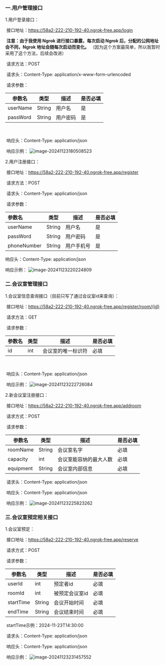 ### 一.用户管理接口

   1.用户登录接口：

​      接口地址：https://58a2-222-210-192-40.ngrok-free.app/login

​      **注意：由于我使用 Ngrok 进行接口暴露，每次启动 Ngrok 后，分配的公网地址会不同，Ngrok 地址会随每次启动而变化。** （因为这个方案最简单，所以我暂时采用了这个方法，后续会改进）

​      请求方法：POST

​      请求头：Content-Type: application/x-www-form-urlencoded

​      请求参数：



| 参数名   | 类型   | 描述     | 是否必填 |
| -------- | ------ | -------- | -------- |
| userName | String | 用户名   | 是       |
| passWord | String | 用户密码 | 是       |

​      

​      响应头：Content-Type: application/json

 

​      响应示例：                  ![image-20241123180508523](C:\Users\admin\AppData\Roaming\Typora\typora-user-images\image-20241123180508523.png)



 2.用户注册接口：

​    接口地址：https://58a2-222-210-192-40.ngrok-free.app/register

​    请求方法：POST

​    请求头：Content-Type: application/json

​    请求参数：

| 参数名      | 类型   | 描述       | 是否必填 |
| :---------- | ------ | ---------- | -------- |
| userName    | String | 用户名     | 是       |
| passWord    | String | 用户密码   | 是       |
| phoneNumber | String | 用户手机号 | 是       |

  

   响应头：Content-Type: application/json



   响应示例：         ![image-20241123220224809](C:\Users\admin\AppData\Roaming\Typora\typora-user-images\image-20241123220224809.png)





### 二.会议室管理接口

   1.会议室信息查询接口（目前只写了通过会议室id来查询）：

​      接口地址：https://58a2-222-210-192-40.ngrok-free.app/register/room/{id}

​      请求方法：GET

​      请求参数：

| 参数名 | 类型 | 描述               | 是否必填 |
| ------ | ---- | ------------------ | -------- |
| id     | int  | 会议室的唯一标识符 | 必填     |

​      

​      响应头：Content-Type: application/json

​      响应示例：      ![image-20241123222726084](C:\Users\admin\AppData\Roaming\Typora\typora-user-images\image-20241123222726084.png)

   2.新会议室注册接口：

​      接口地址：https://58a2-222-210-192-40.ngrok-free.app/addroom

​      请求方式：POST

​      请求参数：

| 参数名    | 类型   | 描述                   | 是否必填 |
| --------- | ------ | ---------------------- | -------- |
| roomName  | String | 会议室名字             | 必填     |
| capacity  | int    | 会议室能容纳的最大人数 | 必填     |
| equipment | String | 会议室内部信息         | 必填     |

​    请求头：Content-Type: application/json

​    响应头：Content-Type: application/json

​    响应示例： ![image-20241123225823262](C:\Users\admin\AppData\Roaming\Typora\typora-user-images\image-20241123225823262.png)



### 三.会议室预定相关接口

  1.会议室预定：

​     接口地址：https://58a2-222-210-192-40.ngrok-free.app/reserve

​     请求方式：POST

​     请求参数：

| 参数名    | 类型   | 描述           | 是否必填 |
| --------- | ------ | -------------- | -------- |
| userId    | int    | 预定者id       | 必填     |
| roomId    | int    | 被预定会议室id | 必填     |
| startTime | String | 会议开始时间   | 必填     |
| endTime   | String | 会议结束时间   | 必填     |

​                                          startTime示例：2024-11-23T14:30:00

​     请求头：Content-Type: application/json

​     响应头：Content-Type: application/json

​     响应示例： ![image-20241123231457552](C:\Users\admin\AppData\Roaming\Typora\typora-user-images\image-20241123231457552.png)